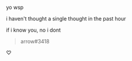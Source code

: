 yo wsp 

i haven't thought a single thought in the past hour

if i know you, no i dont

 >arrow#3418

♡ 




